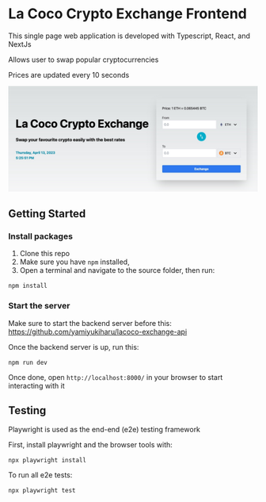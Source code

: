 # La Coco Crypto Exchange Frontend
This single page web application is developed with Typescript, React, and NextJs

Allows user to swap popular cryptocurrencies 

Prices are updated every 10 seconds

![Web app preview](./preview.jpg)



## Getting Started
### Install packages
1. Clone this repo
2. Make sure you have `npm` installed, 
3. Open a terminal and navigate to the source folder, then run:
```
npm install
```

### Start the server
Make sure to start the backend server before this: https://github.com/yamiyukiharu/lacoco-exchange-api

Once the backend server is up, run this:
```
npm run dev
```
Once done, open `http://localhost:8000/` in your browser to start interacting with it

## Testing
Playwright is used as the end-end (e2e) testing framework

First, install playwright and the browser tools with:
```
npx playwright install
```

To run all e2e tests:
```
npx playwright test
```